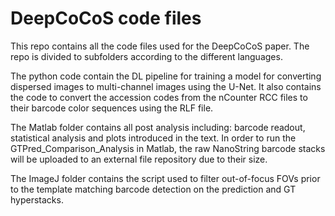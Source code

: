 # DeepCoCoS code files

This repo contains all the code files used for the DeepCoCoS paper.
The repo is divided to subfolders according to the different languages.

The python code contain the DL pipeline for training a model for converting dispersed images to multi-channel images using the U-Net.
It also contains the code to convert the accession codes from the nCounter RCC files to their barcode color sequences using the RLF file.

The Matlab folder contains all post analysis including: barcode readout, statistical analysis and plots introduced in the text.
In order to run the GTPred_Comparison_Analysis in Matlab, the raw NanoString barcode stacks will be uploaded to an external file repository due to their size.

The ImageJ folder contains the script used to filter out-of-focus FOVs prior to the template matching barcode detection on the prediction and GT hyperstacks.
